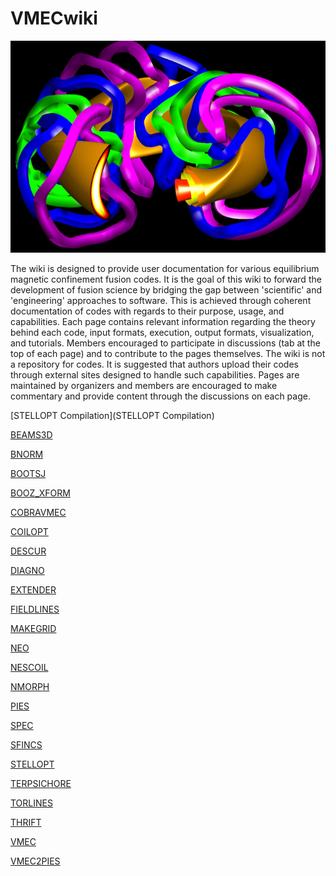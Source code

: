 VMECwiki
========

![NCSX VMEC Free boundary run with coils\"](images/NCSX_art_sm.png)

The wiki is designed to provide user documentation for various
equilibrium magnetic confinement fusion codes. It is the goal of this
wiki to forward the development of fusion science by bridging the gap
between \'scientific\' and \'engineering\' approaches to software. This
is achieved through coherent documentation of codes with regards to
their purpose, usage, and capabilities. Each page contains relevant
information regarding the theory behind each code, input formats,
execution, output formats, visualization, and tutorials. Members
encouraged to participate in discussions (tab at the top of each page)
and to contribute to the pages themselves. The wiki is not a repository
for codes. It is suggested that authors upload their codes through
external sites designed to handle such capabilities. Pages are
maintained by organizers and members are encouraged to make commentary
and provide content through the discussions on each page.

[STELLOPT Compilation](STELLOPT Compilation)

[BEAMS3D](BEAMS3D)

[BNORM](BNORM)

[BOOTSJ](BOOTSJ)

[BOOZ\_XFORM](BOOZ_XFORM)

[COBRAVMEC](COBRAVMEC)

[COILOPT](COILOPT)

[DESCUR](DESCUR)

[DIAGNO](DIAGNO)

[EXTENDER](EXTENDER)

[FIELDLINES](FIELDLINES)

[MAKEGRID](MAKEGRID)

[NEO](NEO)

[NESCOIL](NESCOIL)

[NMORPH](NMORPH)

[PIES](PIES)

[SPEC](https://princetonuniversity.github.io/SPEC/)

[SFINCS](SFINCS)

[STELLOPT](STELLOPT)

[TERPSICHORE](TERPSICHORE)

[TORLINES](TORLINES)

[THRIFT](THRIFT)

[VMEC](VMEC)

[VMEC2PIES](VMEC2PIES)

